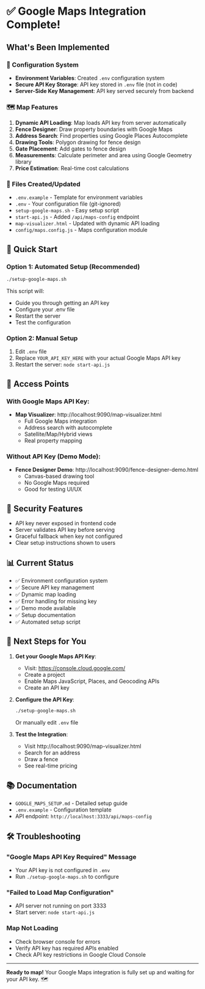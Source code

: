 # ✅ Google Maps Integration Complete!

## What's Been Implemented

### 🔧 Configuration System
- **Environment Variables**: Created `.env` configuration system
- **Secure API Key Storage**: API key stored in `.env` file (not in code)
- **Server-Side Key Management**: API key served securely from backend

### 🗺️ Map Features
1. **Dynamic API Loading**: Map loads API key from server automatically
2. **Fence Designer**: Draw property boundaries with Google Maps
3. **Address Search**: Find properties using Google Places Autocomplete
4. **Drawing Tools**: Polygon drawing for fence design
5. **Gate Placement**: Add gates to fence design
6. **Measurements**: Calculate perimeter and area using Google Geometry library
7. **Price Estimation**: Real-time cost calculations

### 📁 Files Created/Updated
- `.env.example` - Template for environment variables
- `.env` - Your configuration file (git-ignored)
- `setup-google-maps.sh` - Easy setup script
- `start-api.js` - Added `/api/maps-config` endpoint
- `map-visualizer.html` - Updated with dynamic API loading
- `config/maps.config.js` - Maps configuration module

## 🚀 Quick Start

### Option 1: Automated Setup (Recommended)
```bash
./setup-google-maps.sh
```
This script will:
- Guide you through getting an API key
- Configure your .env file
- Restart the server
- Test the configuration

### Option 2: Manual Setup
1. Edit `.env` file
2. Replace `YOUR_API_KEY_HERE` with your actual Google Maps API key
3. Restart the server: `node start-api.js`

## 📍 Access Points

### With Google Maps API Key:
- **Map Visualizer**: http://localhost:9090/map-visualizer.html
  - Full Google Maps integration
  - Address search with autocomplete
  - Satellite/Map/Hybrid views
  - Real property mapping

### Without API Key (Demo Mode):
- **Fence Designer Demo**: http://localhost:9090/fence-designer-demo.html
  - Canvas-based drawing tool
  - No Google Maps required
  - Good for testing UI/UX

## 🔐 Security Features
- API key never exposed in frontend code
- Server validates API key before serving
- Graceful fallback when key not configured
- Clear setup instructions shown to users

## 📊 Current Status
- ✅ Environment configuration system
- ✅ Secure API key management
- ✅ Dynamic map loading
- ✅ Error handling for missing key
- ✅ Demo mode available
- ✅ Setup documentation
- ✅ Automated setup script

## 🎯 Next Steps for You

1. **Get your Google Maps API Key**:
   - Visit: https://console.cloud.google.com/
   - Create a project
   - Enable Maps JavaScript, Places, and Geocoding APIs
   - Create an API key

2. **Configure the API Key**:
   ```bash
   ./setup-google-maps.sh
   ```
   Or manually edit `.env` file

3. **Test the Integration**:
   - Visit http://localhost:9090/map-visualizer.html
   - Search for an address
   - Draw a fence
   - See real-time pricing

## 📚 Documentation
- `GOOGLE_MAPS_SETUP.md` - Detailed setup guide
- `.env.example` - Configuration template
- API endpoint: `http://localhost:3333/api/maps-config`

## 🛠️ Troubleshooting

### "Google Maps API Key Required" Message
- Your API key is not configured in `.env`
- Run `./setup-google-maps.sh` to configure

### "Failed to Load Map Configuration"
- API server not running on port 3333
- Start server: `node start-api.js`

### Map Not Loading
- Check browser console for errors
- Verify API key has required APIs enabled
- Check API key restrictions in Google Cloud Console

---

**Ready to map!** Your Google Maps integration is fully set up and waiting for your API key. 🗺️